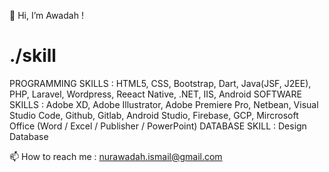 👋 Hi, I’m Awadah !

# ./skill

PROGRAMMING SKILLS : HTML5, CSS, Bootstrap, Dart, Java(JSF, J2EE), PHP, Laravel, Wordpress, Reeact Native, .NET, IIS, Android
SOFTWARE SKILLS : Adobe XD, Adobe Illustrator, Adobe Premiere Pro, Netbean, Visual Studio Code, Github, Gitlab,
                  Android Studio, Firebase, GCP, Mircrosoft Office (Word / Excel / Publisher / PowerPoint)
DATABASE SKILL : Design Database

📫 How to reach me : nurawadah.ismail@gmail.com

